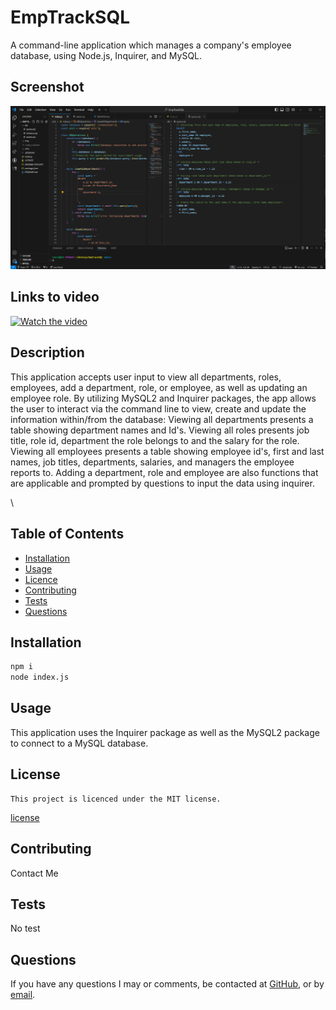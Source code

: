 # EmpTrackSQL
A command-line application which manages a company's employee database, using Node.js, Inquirer, and MySQL.

  ## Screenshot
  ![Screenshot](./img/empSnip.PNG)

  ## Links to video
  [![Watch the video](https://youtu.be/bDy5vKpaask)](https://youtu.be/bDy5vKpaask)


  ## Description
  This application accepts user input to view all departments, roles, employees, add a department, role, or employee, as well as updating an employee role.
  By utilizing MySQL2 and Inquirer packages, the app allows the user to interact via the command line to view, create and update the information within/from the database:
  Viewing all departments presents a table showing department names and Id's.
  Viewing all roles presents job title, role id, department the role belongs to and the salary for the role.
  Viewing all employees presents a table showing employee id's, first and last names, job titles, departments, salaries, and managers the employee reports to.
  Adding a department, role and employee are also functions that are applicable and prompted by questions to input the data using inquirer.

\
  
  ## Table of Contents
  - [Installation](#installation)
  - [Usage](#usage)
  - [Licence](#license)
  - [Contributing](#contributing)
  - [Tests](#tests)
  - [Questions](#questions)
  
  ## Installation
  ``` bash
  npm i  
  node index.js
  ```
  
  ## Usage
  This application uses the Inquirer package as well as the MySQL2 package to connect to a MySQL database.
  
  ## License
    This project is licenced under the MIT license.
  [license](https://opensource.org/licenses/MIT)

  ## Contributing
  Contact Me

  ## Tests
  No test

  ## Questions
  If you have any questions I may or comments, be contacted at [GitHub](cdepalma32), or by [email](crystaldepalma@yahoo.com).